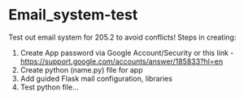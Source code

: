 # Email_system-test
Test out email system for 205.2 to avoid conflicts!
Steps in creating: 

1. Create App password via Google Account/Security or this link - https://support.google.com/accounts/answer/185833?hl=en
2. Create python (name.py) file for app
3. Add guided Flask mail configuration, libraries
4. Test python file... 
